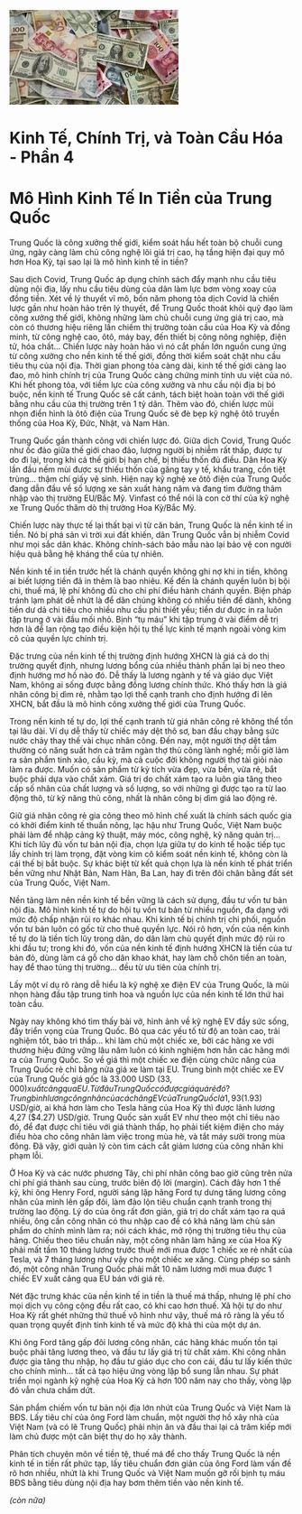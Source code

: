 ![Keo App](../img/tiengiay.jpeg)
# Kinh Tế, Chính Trị, và Toàn Cầu Hóa - Phần 4
# Mô Hình Kinh Tế In Tiền của Trung Quốc
Trung Quốc là công xưởng thế giới, kiểm soát hầu hết toàn bộ chuỗi cung ứng, ngày càng làm chủ công nghệ lõi giá trị cao, hạ tầng hiện đại quy mô hơn Hoa Kỳ, tại sao lại là mô hình kinh tế in tiền?

Sau dịch Covid, Trung Quốc áp dụng chính sách đẩy mạnh nhu cầu tiêu dùng nội địa, lấy nhu cầu tiêu dùng của dân làm lực bơm vòng xoay của đồng tiền. Xét về lý thuyết vĩ mô, bốn năm phong tỏa dịch Covid là chiến lược gần như hoàn hảo trên lý thuyết, để Trung Quốc thoát khỏi quỹ đạo làm công xưởng thế giới, không những làm chủ chuỗi cung ứng giá trị cao, mà còn có thương hiệu riêng lấn chiếm thị trường toàn cầu của Hoa Kỳ và đồng minh, từ công nghệ cao, ôtô, máy bay, đến thiết bị công nông nghiệp, điện tử, hóa chất… Chiến lược này hoàn hảo vì nó cắt phần lớn nguồn cung ứng từ công xưởng cho nền kinh tế thế giới, đồng thời kiểm soát chặt nhu cầu tiêu thụ của nội địa. Thời gian phong tỏa càng dài, kinh tế thế giới càng lao đao, mô hình chính trị của Trung Quốc càng chứng minh tính ưu việt của nó. Khi hết phong tỏa, với tiềm lực của công xưởng và nhu cầu nội địa bị bó buộc, nền kinh tế Trung Quốc sẽ cất cánh, tách biệt hoàn toàn với thế giới bằng nhu cầu của thị trường trên 1 tỷ dân. Thêm vào đó, chiến lược mũi nhọn điển hình là ôtô điện của Trung Quốc sẽ đè bẹp kỹ nghệ ôtô truyền thống của Hoa Kỳ, Đức, Nhật, và Nam Hàn.

Trung Quốc gần thành công với chiến lược đó. Giữa dịch Covid, Trung Quốc như ốc đảo giữa thế giới chao đảo, lượng người bị nhiễm rất thấp, được tự do đi lại, trong khi cả thế giới bị hạn chế, bị thiếu thốn đủ điều. Dân Hoa Kỳ lần đầu nếm mùi được sự thiếu thốn của găng tay y tế, khẩu trang, cồn tiệt trùng… thậm chí giấy vệ sinh. Hiện nay kỹ nghệ xe ôtô điện của Trung Quốc đang dẫn đầu về số lượng xe sản xuất hàng năm và đang tìm đường thâm nhập vào thị trường EU/Bắc Mỹ. Vinfast có thể nói là con cờ thí của kỹ nghệ xe Trung Quốc thăm dò thị trường Hoa Kỳ/Bắc Mỹ.

Chiến lược này thực tế lại thất bại vì từ căn bản, Trung Quốc là nền kinh tế in tiền. Nó bị phá sản vì trời xui đất khiến, dân Trung Quốc vẫn bị nhiễm Covid như mọi sắc dân khác. Không chính-sách bảo mẫu nào lại bảo vệ con người hiệu quả bằng hệ kháng thể của tự nhiên.

Nền kinh tế in tiền trước hết là chánh quyền không ghi nợ khi in tiền, không ai biết lượng tiền đã in thêm là bao nhiêu. Kế đến là chánh quyền luôn bị bội chi, thuế má, lệ phí không đủ cho chi phí điều hành chánh quyền. Biện pháp tránh lạm phát dễ nhứt là để dân chúng không có nhiều tiền để dành, không tiền dư dả chi tiêu cho nhiều nhu cầu phi thiết yếu; tiền dư được in ra luôn tập trung ở vài đầu mối nhỏ. Bịnh “tụ máu" khi tập trung ở vài điểm dễ trị hơn là để lan rộng tạo điều kiện hội tụ thế lực kinh tế mạnh ngoài vòng kim cô của quyền lực chính trị.

Đặc trưng của nền kinh tế thị trường định hướng XHCN là giá cả do thị trường quyết định, nhưng lương bổng của nhiều thành phần lại bị neo theo định hướng mơ hồ nào đó. Dễ thấy là lương ngành y tế và giáo dục Việt Nam, không ai sống được bằng đồng lương chính thức. Khó thấy hơn là giá nhân công bị dìm rẻ, nhằm tạo lợi thế cạnh tranh cho định hướng đi lên XHCN, bắt đầu là mô hình công xưởng thế giới của Trung Quốc.

Trong nền kinh tế tự do, lợi thế cạnh tranh từ giá nhân công rẻ không thể tồn tại lâu dài. Ví dụ dễ thấy từ chiếc máy dệt thô sơ, ban đầu chạy bằng sức nước chảy thay thế vài chục nhân công. Đến nay, một người thợ dệt tầm thường có năng suất hơn cả trăm ngàn thợ thủ công lành nghề; mỗi giờ làm ra sản phẩm tinh xảo, cầu kỳ, mà cả cuộc đời không người thợ tài giỏi nào làm ra được. Muốn có sản phẩm từ kỳ tích vừa đẹp, vừa bền, vừa rẻ, bắt buộc phải dựa vào chất xám. Giá trị do chất xám tạo ra luôn gia tăng theo cấp số nhân của chất lượng và số lượng, so với những gì được tạo ra từ lao động thô, từ kỹ năng thủ công, nhất là nhân công bị dìm giá lao động rẻ.

Giữ giá nhân công rẻ gia công theo mô hình chế xuất là chính sách quốc gia có khởi điểm kinh tế thuần nông, lạc hậu như Trung Quốc, Việt Nam buộc phải làm để nhập cảng kỹ thuật, máy móc, công nghệ, kỹ năng quản trị… Khi tích lũy đủ vốn tư bản nội địa, chọn lựa giữa tự do kinh tế hoặc tiếp tục lấy chính trị làm trọng, đặt vòng kim cô kiểm soát nền kinh tế, không còn là cái thế bị bắt buộc. Sự khác biệt từ kết quả chọn lựa là nền kinh tế phát triển bền vững như Nhật Bản, Nam Hàn, Ba Lan, hay đi trên đôi chân bằng đất sét của Trung Quốc, Việt Nam.

Nền tảng làm nên nền kinh tế bền vững là cách sử dụng, đầu tư vốn tư bản nội địa. Mô hình kinh tế tự do hội tụ vốn tư bản từ nhiều nguồn, đa dạng với mức độ chấp nhận rủi ro khác nhau. Khi kinh tế bị chính trị chi phối, nguồn vốn tư bản luôn có gốc từ cho thuê quyền lực. Nói rõ hơn, vốn của nền kinh tế tự do là tiền tích lũy trong dân, do dân làm chủ quyết định mức độ rủi ro khi đầu tư; trong khi đó, vốn của nền kinh tế định hướng XHCN là tiền của tư bản đỏ, dùng làm cá gỗ cho dân khao khát, hay làm chỗ chôn tiền an toàn, hay để thao túng thị trường… đều từ ưu tiên của chính trị.

Lấy một ví dụ rõ ràng dễ hiểu là kỹ nghệ xe điện EV của Trung Quốc, là mũi nhọn hàng đầu tập trung tinh hoa và nguồn lực của nền kinh tế lớn thứ hai toàn cầu.

Ngày nay không khó tìm thấy bài vở, hình ảnh về kỹ nghệ EV đầy sức sống, đầy triển vọng của Trung Quốc. Bỏ qua các yếu tố từ độ an toàn cao, trải nghiệm tốt, bảo trì thấp… khi làm chủ một chiếc xe, bởi các hãng xe với thương hiệu đứng vững lâu năm luôn có kinh nghiệm hơn hẳn các hãng mới ra của Trung Quốc. So về giá thì một chiếc xe điện cùng chức năng của Trung Quốc rẻ chỉ bằng nửa giá xe làm tại EU. Trung bình một chiếc xe EV của Trung Quốc giá gốc là 33.000 USD ($33,000) xuất cảng qua EU. Từ đâu Trung Quốc có được giá quá rẻ đó? Trung bình lương công nhân của các hãng EV của Trung Quốc là 1,93 ($1.93) USD/giờ, ai khá hơn làm cho Tesla hãng của Hoa Kỳ thì được lãnh lương 4,27 ($4.27) USD/giờ. Trung Quốc sản xuất EV như theo một chỉ tiêu nào đó, để đạt được chỉ tiêu với giá thành thấp, họ phải tiết kiệm điện cho máy điều hòa cho công nhân làm việc trong mùa hè, và tắt máy sưởi trong mùa đông. Đã vậy, giới quản lý còn tìm cách cắt giảm lương của công nhân khi phạm lỗi.

Ở Hoa Kỳ và các nước phương Tây, chi phí nhân công bao giờ cũng trên nửa chi phí giá thành sau cùng, trước biên độ lời (margin). Cách đây hơn 1 thế kỷ, khi ông Henry Ford, người sáng lập hãng Ford tự dưng tăng lương công nhân của mình lên gấp đôi, làm đảo lộn tiêu chuẩn cạnh tranh trong thị trường lao động. Lý do của ông rất đơn giản, giá trị do chất xám tạo ra quá nhiều, ông cần công nhân có thu nhập cao để có khả năng làm chủ sản phẩm do chính mình làm ra; nói cách khác, mở rộng thị trường tiêu thụ của hãng. Chiếu theo tiêu chuẩn này, một công nhân làm hãng xe của Hoa Kỳ phải mất tầm 10 tháng lương trước thuế mới mua được 1 chiếc xe rẻ nhất của Tesla, và 7 tháng lương như vậy cho một chiếc xe xăng. Cùng phép so sánh đó, một công nhân Trung Quốc phải mất 10 năm lương mới mua được 1 chiếc EV xuất cảng qua EU bán với giá rẻ.

Nét đặc trưng khác của nền kinh tế in tiền là thuế má thấp, nhưng lệ phí cho mọi dịch vụ công cộng đều rất cao, có khi cao hơn thuế. Xã hội tự do như Hoa Kỳ rất ghét những thứ thuế vô hình như vậy, thuế má rõ ràng là yếu tố quan trọng quyết định tính kinh tế và mức độ khả thi của một dự án.

Khi ông Ford tăng gấp đôi lương công nhân, các hãng khác muốn tồn tại buộc phải tăng lương theo, và đầu tư lấy giá trị từ chất xám. Khi công nhân được gia tăng thu nhập, họ đầu tư giáo dục cho con cái, đầu tư lấy kiến thức cho chính mình… tất cả tạo hiệu ứng vòng lặp bổ sung lẫn nhau. Sự phát triển mọi ngành kỹ nghệ của Hoa Kỳ cả hơn 100 năm nay cho thấy, vòng lặp đó vẫn chưa chấm dứt.

Sản phẩm chiếm vốn tư bản nội địa lớn nhứt của Trung Quốc và Việt Nam là BĐS. Lấy tiêu chí của ông Ford làm chuẩn, một người thợ hồ xây nhà của Việt Nam (và có lẽ Trung Quốc) phải nhịn ăn và đầu thai lại cả trăm kiếp mới làm chủ được một căn biệt thự do họ xây thành.

Phân tích chuyên môn về tiền tệ, thuế má để cho thấy Trung Quốc là nền kinh tế in tiền rất phức tạp, lấy tiêu chuẩn đơn giản của ông Ford làm vấn đề rõ hơn nhiều, nhứt là khi Trung Quốc và Việt Nam muốn gỡ rối bịnh tụ máu BĐS bằng tiêu dùng nội địa hay bơm thêm tiền vào nền kinh tế.

*(còn nữa)*
